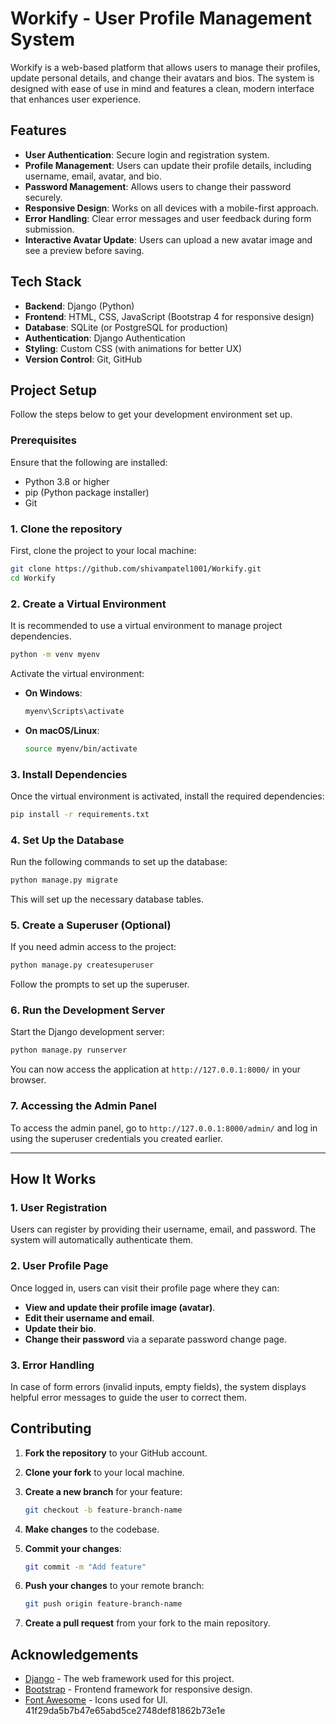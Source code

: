 
# Workify - User Profile Management System

Workify is a web-based platform that allows users to manage their profiles, update personal details, and change their avatars and bios. The system is designed with ease of use in mind and features a clean, modern interface that enhances user experience.

## Features

- **User Authentication**: Secure login and registration system.
- **Profile Management**: Users can update their profile details, including username, email, avatar, and bio.
- **Password Management**: Allows users to change their password securely.
- **Responsive Design**: Works on all devices with a mobile-first approach.
- **Error Handling**: Clear error messages and user feedback during form submission.
- **Interactive Avatar Update**: Users can upload a new avatar image and see a preview before saving.

## Tech Stack

- **Backend**: Django (Python)
- **Frontend**: HTML, CSS, JavaScript (Bootstrap 4 for responsive design)
- **Database**: SQLite (or PostgreSQL for production)
- **Authentication**: Django Authentication
- **Styling**: Custom CSS (with animations for better UX)
- **Version Control**: Git, GitHub

## Project Setup

Follow the steps below to get your development environment set up.

### Prerequisites

Ensure that the following are installed:

- Python 3.8 or higher
- pip (Python package installer)
- Git

### 1. Clone the repository

First, clone the project to your local machine:

```bash
git clone https://github.com/shivampatel1001/Workify.git
cd Workify
````

### 2\. Create a Virtual Environment

It is recommended to use a virtual environment to manage project dependencies.

```bash
python -m venv myenv
```

Activate the virtual environment:

*   **On Windows**:
    
    ```bash
    myenv\Scripts\activate
    ```
    
*   **On macOS/Linux**:
    
    ```bash
    source myenv/bin/activate
    ```
    

### 3\. Install Dependencies

Once the virtual environment is activated, install the required dependencies:

```bash
pip install -r requirements.txt
```

### 4\. Set Up the Database

Run the following commands to set up the database:

```bash
python manage.py migrate
```

This will set up the necessary database tables.

### 5\. Create a Superuser (Optional)

If you need admin access to the project:

```bash
python manage.py createsuperuser
```

Follow the prompts to set up the superuser.

### 6\. Run the Development Server

Start the Django development server:

```bash
python manage.py runserver
```

You can now access the application at `http://127.0.0.1:8000/` in your browser.

### 7\. Accessing the Admin Panel

To access the admin panel, go to `http://127.0.0.1:8000/admin/` and log in using the superuser credentials you created earlier.

* * *

How It Works
------------

### 1\. User Registration

Users can register by providing their username, email, and password. The system will automatically authenticate them.

### 2\. User Profile Page

Once logged in, users can visit their profile page where they can:

*   **View and update their profile image (avatar)**.
*   **Edit their username and email**.
*   **Update their bio**.
*   **Change their password** via a separate password change page.

### 3\. Error Handling

In case of form errors (invalid inputs, empty fields), the system displays helpful error messages to guide the user to correct them.


Contributing
------------

1.  **Fork the repository** to your GitHub account.
2.  **Clone your fork** to your local machine.
3.  **Create a new branch** for your feature:
    
    ```bash
    git checkout -b feature-branch-name
    ```
    
4.  **Make changes** to the codebase.
5.  **Commit your changes**:
    
    ```bash
    git commit -m "Add feature"
    ```
    
6.  **Push your changes** to your remote branch:
    
    ```bash
    git push origin feature-branch-name
    ```
    
7.  **Create a pull request** from your fork to the main repository.
   

Acknowledgements
----------------

*   [Django](https://www.djangoproject.com/) - The web framework used for this project.
*   [Bootstrap](https://getbootstrap.com/) - Frontend framework for responsive design.
*   [Font Awesome](https://fontawesome.com/) - Icons used for UI.
41f29da5b7b47e65abd5ce2748def81862b73e1e
